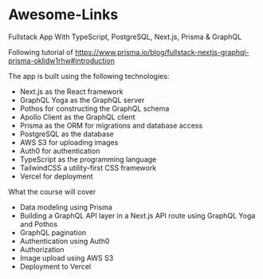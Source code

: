 # Awesome-Links
Fullstack App With TypeScript, PostgreSQL, Next.js, Prisma &amp; GraphQL

Following tutorial of https://www.prisma.io/blog/fullstack-nextjs-graphql-prisma-oklidw1rhw#introduction 

The app is built using the following technologies:
- Next.js as the React framework
- GraphQL Yoga as the GraphQL server
- Pothos for constructing the GraphQL schema
- Apollo Client as the GraphQL client
- Prisma as the ORM for migrations and database access
- PostgreSQL as the database
- AWS S3 for uploading images
- Auth0 for authentication
- TypeScript as the programming language
- TailwindCSS a utility-first CSS framework
- Vercel for deployment

What the course will cover
- Data modeling using Prisma
- Building a GraphQL API layer in a Next.js API route using GraphQL Yoga and Pothos
- GraphQL pagination
- Authentication using Auth0
- Authorization
- Image upload using AWS S3
- Deployment to Vercel
